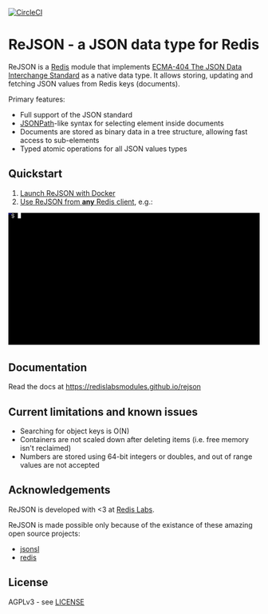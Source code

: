 [![CircleCI](https://circleci.com/gh/RedisLabsModules/rejson/tree/master.svg?style=svg)](https://circleci.com/gh/RedisLabsModules/rejson/tree/master)

# ReJSON - a JSON data type for Redis

ReJSON is a [Redis](http://redis.io/) module that implements [ECMA-404 The JSON Data Interchange Standard](http://json.org/) as a native data type. It allows storing, updating and fetching JSON values from Redis keys (documents).

Primary features:

* Full support of the JSON standard
* [JSONPath](http://goessner.net/articles/JsonPath/)-like syntax for selecting element inside documents
* Documents are stored as binary data in a tree structure, allowing fast access to sub-elements
* Typed atomic operations for all JSON values types

## Quickstart

1.  [Launch ReJSON with Docker](https://redislabsmodules.github.io/rejson/#launch-rejson-with-docker)
1.  [Use ReJSON from **any** Redis client](https://redislabsmodules.github.io/rejson/#using-rejson), e.g.:

![ReJSON with `redis-cli`](docs/images/demo.gif)

## Documentation

Read the docs at https://redislabsmodules.github.io/rejson

## Current limitations and known issues

* Searching for object keys is O(N)
* Containers are not scaled down after deleting items (i.e. free memory isn't reclaimed)
* Numbers are stored using 64-bit integers or doubles, and out of range values are not accepted

## Acknowledgements

ReJSON is developed with <3 at [Redis Labs](https://redislabs.com).

ReJSON is made possible only because of the existance of these amazing open source projects:

* [jsonsl](https://github.com/mnunberg/jsonsl)
* [redis](https://github.com/antirez/redis)

## License

AGPLv3 - see [LICENSE](LICENSE)
